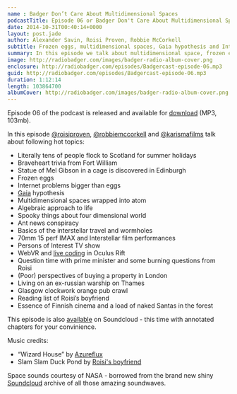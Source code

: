 ```yaml
---
name : Badger Don’t Care About Multidimensional Spaces
podcastTitle: Episode 06 or Badger Don't Care About Multidimensional Spaces Wrapped Into Atom
date: 2014-10-31T00:40:14+0000
layout: post.jade
author: Alexander Savin, Roisi Proven, Robbie McCorkell
subtitle: Frozen eggs, multidimensional spaces, Gaia hypothesis and Interstellar performances on 70mm 15 perf film
summary: In this episode we talk about multidimensional space, frozen egg perks at Google, Gaia hypothesis, special performances of the Interstellar film on film, WebVR livecoding experience, and statue of Mel Gibson in a cage in Edinburgh.
image: http://radiobadger.com/images/badger-radio-album-cover.png
enclosure: http://radiobadger.com/episodes/Badgercast-episode-06.mp3
guid: http://radiobadger.com/episodes/Badgercast-episode-06.mp3
duration: 1:12:14
length: 103864700
albumCover: http://radiobadger.com/images/badger-radio-album-cover.png
---
```


Episode 06 of the podcast is released and available for [download](http://radiobadger.com/episodes/Badgercast-episode-06.mp3) (MP3, 103mb).

In this episode [@roisiproven](https://twitter.com/roisiproven), [@robbiemccorkell](https://twitter.com/robbiemccorkell) and [@karismafilms](https://twitter.com/karismafilms) talk about following hot topics:

* Literally tens of people flock to Scotland for summer holidays
* Braveheart trivia from Fort William
* Statue of Mel Gibson in a cage is discovered in Edinburgh
* Frozen eggs
* Internet problems bigger than eggs
* [Gaia](http://en.wikipedia.org/wiki/Gaia_hypothesis) hypothesis
* Multidimensional spaces wrapped into atom
* Algebraic approach to life
* Spooky things about four dimensional world
* Ant news conspiracy
* Basics of the interstellar travel and wormholes
* 70mm 15 perf IMAX and Interstellar film performances
* Persons of Interest TV show
* WebVR and [live coding](https://www.youtube.com/watch?v=db-7J5OaSag) in Oculus Rift
* Question time with prime minister and some burning questions from Roisi
* (Poor) perspectives of buying a property in London
* Living on an ex-russian warship on Thames
* Glasgow clockwork orange pub crawl
* Reading list of Roisi’s boyfriend
* Essence of Finnish cinema and a load of naked Santas in the forest

This episode is also [available](https://soundcloud.com/radiobadger/radio-badger-podcast-episode-06) on Soundcloud - this time with annotated chapters for your convinience.

Music credits:
* “Wizard House” by [Azureflux](http://freemusicarchive.org/music/Azureflux/Mean_Machine/01_azureflux_-_wizard_house)
* Slam Slam Duck Pond by [Roisi's boyfriend](https://twitter.com/hexcra)

Space sounds courtesy of NASA - borrowed from the brand new shiny [Soundcloud](https://soundcloud.com/nasa/) archive of all those amazing soundwaves.

